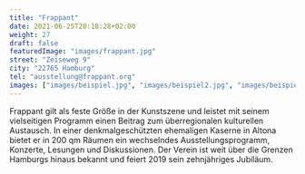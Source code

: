```yaml
---
title: "Frappant"
date: 2021-06-25T20:18:28+02:00
weight: 27
draft: false
featuredImage: "images/frappant.jpg"
street: "Zeiseweg 9"
city: "22765 Hamburg"
tel: "ausstellung@frappant.org"
images: ["images/beispiel.jpg", "images/beispiel2.jpg", "images/beispiel3.jpg", "images/beispiel4.jpg"]
---
```


Frappant gilt als feste Größe in der Kunstszene und leistet mit seinem vielseitigen
Programm einen Beitrag zum überregionalen kulturellen Austausch.
In einer denkmalgeschützten ehemaligen Kaserne in Altona bietet er in 200
qm Räumen ein wechselndes Ausstellungsprogramm, Konzerte, Lesungen
und Diskussionen. Der Verein ist weit über die Grenzen Hamburgs hinaus
bekannt und feiert 2019 sein zehnjähriges Jubiläum.
